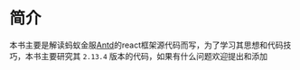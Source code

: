 # 简介
本书主要是解读蚂蚁金服[Antd](https://ant.design/index-cn)的react框架源代码而写，为了学习其思想和代码技巧，本书主要研究其 `2.13.4` 版本的代码，如果有什么问题欢迎提出和添加